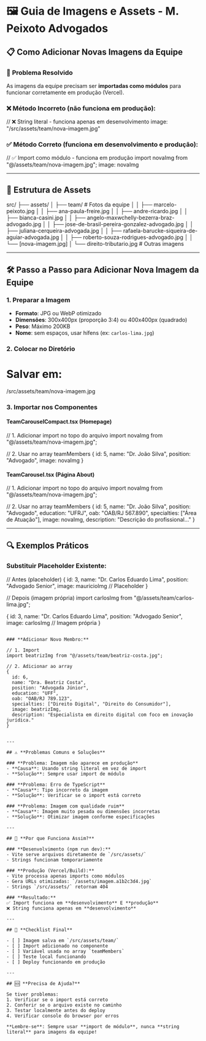 # 🖼️ Guia de Imagens e Assets - M. Peixoto Advogados

## 📋 Como Adicionar Novas Imagens da Equipe

### 🎯 **Problema Resolvido**
As imagens da equipe precisam ser **importadas como módulos** para funcionar corretamente em produção (Vercel).

### ❌ **Método Incorreto (não funciona em produção):**

// ❌ String literal - funciona apenas em desenvolvimento
image: "/src/assets/team/nova-imagem.jpg"


### ✅ **Método Correto (funciona em desenvolvimento e produção):**

// ✅ Import como módulo - funciona em produção
import novaImg from "@/assets/team/nova-imagem.jpg";
image: novaImg


---

## 📁 **Estrutura de Assets**


src/
├── assets/
│   ├── team/                    # Fotos da equipe
│   │   ├── marcelo-peixoto.jpg
│   │   ├── ana-paula-freire.jpg
│   │   ├── andre-ricardo.jpg
│   │   ├── bianca-casini.jpg
│   │   ├── angelo-maxwchelly-bezerra-braz-advogado.jpg
│   │   ├── jose-de-brasil-pereira-gonzalez-advogado.jpg
│   │   ├── juliana-cerqueira-advogada.jpg
│   │   ├── rafaela-barucke-siqueira-de-aguiar-advogada.jpg
│   │   ├── roberto-souza-rodrigues-advogado.jpg
│   │   └── [nova-imagem.jpg]
│   └── direito-tributario.jpg   # Outras imagens


---

## 🛠️ **Passo a Passo para Adicionar Nova Imagem da Equipe**

### **1. Preparar a Imagem**
- **Formato**: JPG ou WebP otimizado
- **Dimensões**: 300x400px (proporção 3:4) ou 400x400px (quadrado)
- **Peso**: Máximo 200KB
- **Nome**: sem espaços, usar hífens (ex: `carlos-lima.jpg`)

### **2. Colocar no Diretório**

# Salvar em:
/src/assets/team/nova-imagem.jpg


### **3. Importar nos Componentes**

#### **TeamCarouselCompact.tsx (Homepage)**

// 1. Adicionar import no topo do arquivo
import novaImg from "@/assets/team/nova-imagem.jpg";

// 2. Usar no array teamMembers
{
  id: 5,
  name: "Dr. João Silva",
  position: "Advogado",
  image: novaImg
}


#### **TeamCarousel.tsx (Página About)**

// 1. Adicionar import no topo do arquivo
import novaImg from "@/assets/team/nova-imagem.jpg";

// 2. Usar no array teamMembers
{
  id: 5,
  name: "Dr. João Silva",
  position: "Advogado",
  education: "UFRJ",
  oab: "OAB/RJ 567.890",
  specialties: ["Área de Atuação"],
  image: novaImg,
  description: "Descrição do profissional..."
}


---

## 🔍 **Exemplos Práticos**

### **Substituir Placeholder Existente:**

// Antes (placeholder)
{
  id: 3,
  name: "Dr. Carlos Eduardo Lima",
  position: "Advogado Senior",
  image: mauricioImg // Placeholder
}

// Depois (imagem própria)
import carlosImg from "@/assets/team/carlos-lima.jpg";

{
  id: 3,
  name: "Dr. Carlos Eduardo Lima", 
  position: "Advogado Senior",
  image: carlosImg // Imagem própria
}
```

### **Adicionar Novo Membro:**

// 1. Import
import beatrizImg from "@/assets/team/beatriz-costa.jpg";

// 2. Adicionar ao array
{
  id: 6,
  name: "Dra. Beatriz Costa",
  position: "Advogada Júnior",
  education: "UFF",
  oab: "OAB/RJ 789.123",
  specialties: ["Direito Digital", "Direito do Consumidor"],
  image: beatrizImg,
  description: "Especialista em direito digital com foco em inovação jurídica."
}


---

## ⚠️ **Problemas Comuns e Soluções**

### **Problema: Imagem não aparece em produção**
- **Causa**: Usando string literal em vez de import
- **Solução**: Sempre usar import de módulo

### **Problema: Erro de TypeScript**
- **Causa**: Tipo incorreto da imagem
- **Solução**: Verificar se o import está correto

### **Problema: Imagem com qualidade ruim**
- **Causa**: Imagem muito pesada ou dimensões incorretas
- **Solução**: Otimizar imagem conforme especificações

---

## 🚀 **Por que Funciona Assim?**

### **Desenvolvimento (npm run dev):**
- Vite serve arquivos diretamente de `/src/assets/`
- Strings funcionam temporariamente

### **Produção (Vercel/Build):**
- Vite processa apenas imports como módulos
- Gera URLs otimizadas: `/assets/imagem.a1b2c3d4.jpg`
- Strings `/src/assets/` retornam 404

### **Resultado:**
✅ Import funciona em **desenvolvimento** E **produção**  
❌ String funciona apenas em **desenvolvimento**

---

## 📝 **Checklist Final**

- [ ] Imagem salva em `/src/assets/team/`
- [ ] Import adicionado no componente
- [ ] Variável usada no array `teamMembers`
- [ ] Teste local funcionando
- [ ] Deploy funcionando em produção

---

## 🆘 **Precisa de Ajuda?**

Se tiver problemas:
1. Verificar se o import está correto
2. Conferir se o arquivo existe no caminho
3. Testar localmente antes do deploy
4. Verificar console do browser por erros

**Lembre-se**: Sempre usar **import de módulo**, nunca **string literal** para imagens da equipe!

